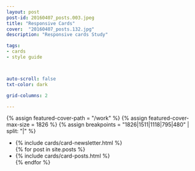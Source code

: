 ```yaml
---
layout: post
post-id: 20160407_posts.003.jpeg
title: "Responsive Cards"
cover:  "20160407_posts.132.jpg"
description: "Responsive cards Study"

tags:
- cards
- style guide



auto-scroll: false
txt-color: dark

grid-columns: 2

---
```


{% assign featured-cover-path = "/work" %}
{% assign featured-cover-max-size =  1826 %}
{% assign breakpoints = "1826|1511|1118|795|480" | split: "|" %}
 
<ul class="grid small-block-grid-1 medium-block-grid-2 large-block-grid-1">
  <li>
    {% include cards/card-newsletter.html %}
  </li>
  {% for post in site.posts %}
    <li itemscope itemtype="http://schema.org/CreativeWork" typeof="doap:Project">
      {% include cards/card-posts.html %}
    </li>
  {% endfor %}
</ul>
   
                    
                    
                    